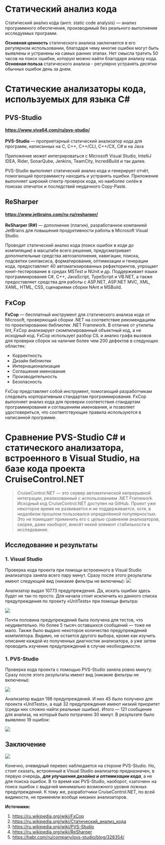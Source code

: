 # **Статический анализ кода**

Стати́ческий ана́лиз ко́да (англ. static code analysis) — анализ программного обеспечения, производимый без реального выполнения исследуемых программ.

**Основная ценность** статического анализа заключается в его регулярном использовании, благодаря чему многие ошибки могут быть выявлены и устранены на самых ранних этапах. Нет смысла тратить 50 часов на поиск ошибки, которую можно найти благодаря анализу кода. **Основная польза** статического анализа - регулярно устранять десятки обычных ошибок день за днем.

# **Статические анализаторы кода, используемых для языка C#**

## PVS-Studio
#### https://www.viva64.com/ru/pvs-studio/

**PVS-Studio** — проприетарный статический анализатор кода для программ, написанных на С, C++, C++/CLI, C++/CX, C# и на Java

Приложение может интегрироваться с Microsoft Visual Studio, IntelliJ IDEA, Rider, SonarQube, Jenkins, TeamCity, IncrediBuild и так далее.

PVS-Studio выполняет статический анализ кода и генерирует отчёт, помогающий программисту находить и устранять ошибки. Приложение выполняет широкий спектр проверок кода, но наиболее силён в поисках опечаток и последствий неудачного Copy-Paste.

## ReSharper
#### https://www.jetbrains.com/ru-ru/resharper/

**ReSharper (R#)** — дополнение (плагин), разработанное компанией JetBrains для повышения продуктивности работы в Microsoft Visual Studio.

Проводит статический анализ кода (поиск ошибок в коде до компиляции) в масштабе всего решения, предусматривает дополнительные средства автозаполнения, навигации, поиска, подсветки синтаксиса, форматирования, оптимизации и генерации кода, предоставляет 40 автоматизированных рефакторингов, упрощает юнит-тестирование в средах MSTest и NUnit и др. Поддерживает языки программирования C#, C++, JavaScript, TypeScript и VB.NET, а также предоставляет средства для работы с ASP.NET, ASP.NET MVC, XML, XAML, HTML, CSS, сценариями сборки NAnt и MSBuild.


## FxCop

**FxCop** — бесплатный инструмент для статического анализа кода от Microsoft, проверяющий сборки .NET на соответствие рекомендациям по проектированию библиотек .NET Framework. В отличие от утилиты lint, FxCop анализирует скомпилированный объектный код, а не исходный код. FxCop использует разбор CIL и анализ графа вызовов для проверки сборок на наличие более чем 200 дефектов в следующих областях:

- Корректность
- Дизайн библиотек
- Интернационализация
- Соглашения именования
- Производительность
- Безопасность

FxCop представляет собой инструмент, помогающий разработчикам следовать корпоративным стандартам программирования. FxCop выполняет анализ кода для проверки соответствия стандартам программирования и соглашениям именования, и позволяет удостовериться, что соответствующие правила используются в написанной программе.

# **Сравнение PVS-Studio C# и статического анализатора, встроенного в Visual Studio, на базе кода проекта CruiseControl.NET**
>CruiseControl.NET — это сервер автоматической непрерывной интеграции, реализованный с использованием .NET Framework. Исходный код CruiseControl.NET доступен на GitHub. Проект уже некоторое время не развивается и не поддерживается, хотя, в недалёком прошлом пользовался определённой популярностью. Это не помешает применить его с целью сравнения анализаторов, скорее, даже наоборот, внесёт некий элемент стабильности в исследование. 

## **Исследование и результаты**
### **1. Visual Studio**

Проверка кода проекта при помощи встроенного в Visual Studio анализатора заняла всего пару минут. Сразу после этого результаты имеют следующий вид (никакие фильтры не включены):
![](https://hsto.org/getpro/habr/post_images/629/9fa/c08/6299fac082ad314ea7ce27855f6568ff.png)

Анализатор выдал 10773 предупреждения. Да, искать ошибки здесь будет не так-то просто. Для начала стоит исключить из данного списка предупреждения по проекту «UnitTests» при помощи фильтра:

![](https://hsto.org/getpro/habr/post_images/ca9/a9e/cf7/ca9a9ecf75696932f5dbc52c17c6b8db.png)

Почти половина предупреждений была получена для тестов, что неудивительно. Но более 5 тысяч оставшихся сообщений — тоже не мало. Также было выдано некоторое количество предупреждений компилятора. Видимо, не остается другого выбора, кроме как изучить описание каждой из полученных диагностик анализатора, а уже затем проводить изучение предупреждений в случае необходимости.

### **1. PVS-Studio**

Проверка кода проекта с помощью PVS-Studio заняла ровно минуту. Сразу после этого результаты имеют вид (никакие фильтры не включены):

![](https://hsto.org/getpro/habr/post_images/4e3/66d/b33/4e366db33c298ad0aae79b80f11a8faf.png)

Анализатор выдал 198 предупреждений. И них 45 было получено для проекта «UnitTests», а ещё 32 предупреждения имеют низкий приоритет (среди них сложно найти реальные ошибки). Итого — 121 сообщение для анализа, на который было потрачено 30 минут. В результате было выявлено 19 ошибок:

![](https://hsto.org/getpro/habr/post_images/4da/4f8/4ef/4da4f84ef9a12d0532aa2a5cf40cdb66.png)

## **Заключение**

![](https://hsto.org/getpro/habr/post_images/7d1/4d0/f62/7d14d0f627ad2ca5fb68d6582fe60c1e.png)

Конечно, очевидный перевес наблюдается на стороне PVS-Studio. Но, стоит сказать, встроенный в Visual Studio анализатор предназначен, в первую очередь, ***для улучшения дизайна и оптимизации кода***, а не для поиска ошибок. В то время как PVS-Studio, наоборот, «заточен» на поиск ошибок с выдачей минимально возможного уровня ложных предупреждений. К тому же, разработчики CruiseControl.NET, по всей видимости, не применяли вообще никаких анализаторов.


**Источники:** 
1. https://ru.wikipedia.org/wiki/FxCop
2. https://ru.wikipedia.org/wiki/Статический_анализ_кода
3. https://ru.wikipedia.org/wiki/PVS-Studio
4. https://ru.wikipedia.org/wiki/ReSharper
5. https://habr.com/ru/company/pvs-studio/blog/328354/